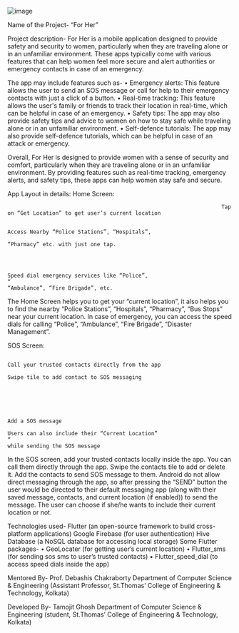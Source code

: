 ![image](https://user-images.githubusercontent.com/98613922/224545851-1309028d-21a7-4de5-ac2f-45fe0ac5c73e.png)

Name of the Project- “For Her”

Project description-
For Her is a mobile application designed to provide safety and security to women, particularly when they are traveling alone or in an unfamiliar environment. These apps typically come with various features that can help women feel more secure and alert authorities or emergency contacts in case of an emergency.

The app may include features such as-
•	Emergency alerts: This feature allows the user to send an SOS message or call for help to their emergency contacts with just a click of a button.
•	Real-time tracking: This feature allows the user's family or friends to track their location in real-time, which can be helpful in case of an emergency.
•	Safety tips: The app may also provide safety tips and advice to women on how to stay safe while traveling alone or in an unfamiliar environment.
•	Self-defence tutorials: The app may also provide self-defence tutorials, which can be helpful in case of an attack or emergency.

Overall, For Her is designed to provide women with a sense of security and comfort, particularly when they are traveling alone or in an unfamiliar environment. By providing features such as real-time tracking, emergency alerts, and safety tips, these apps can help women stay safe and secure.



App Layout in details:
Home Screen:
                                                                
                                                                               
                                                                       Tap on “Get Location” to get user’s current location 

                                                                        Access Nearby “Police Stations”, “Hospitals”,                     
                                                                        “Pharmacy” etc. with just one tap.


                                                                          
                                                                        Speed dial emergency services like “Police”,                                                  “                                                                      “Ambulance”, “Fire Brigade”, etc.



The Home Screen helps you to get your “current location”, it also helps you to find the nearby “Police Stations”, “Hospitals”, “Pharmacy”, “Bus Stops” near your current location.
In case of emergency, you can access the speed dials for calling “Police”, “Ambulance”, “Fire Brigade”, “Disaster Management”.


SOS Screen:
                                                                
                                                                       Call your trusted contacts directly from the app       
                                                                       Swipe tile to add contact to SOS messaging 

                                                                                            
                                                                       
                                                                                           

                                                                        Add a SOS message    
                                                                        Users can also include their “Current Location”                                                  “                                                                      while sending the SOS message



In the SOS screen, add your trusted contacts locally inside the app. You can call them directly through the app.
Swipe the contacts tile to add or delete it. Add the contacts to send SOS message to them.
Android do not allow direct messaging through the app, so after pressing the “SEND” button the user would be directed to their default messaging app (along with their saved message, contacts, and current location (if enabled)) to send the message.
The user can choose if she/he wants to include their current location or not. 

Technologies used-
Flutter (an open-source framework to build cross-platform applications)
Google Firebase (for user authentication)
Hive Database (a NoSQL database for accessing local storage)
Some Flutter packages-
•	GeoLocater (for getting user’s current location)
•	Flutter_sms (for sending sos sms to user’s trusted contacts)
•	Flutter_speed_dial (to access speed dials inside the app)


Mentored By-
Prof. Debashis Chakraborty 
Department of Computer Science & Engineering
(Assistant Professor, St.Thomas’ College of Engineering & Technology, Kolkata)

Developed By-
Tamojit Ghosh 
Department of Computer Science & Engineering
(student, St.Thomas’ College of Engineering & Technology, Kolkata)
 
